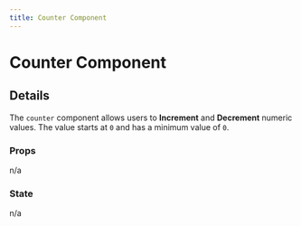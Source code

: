 ```yaml
---
title: Counter Component
---
```

# Counter Component

<counter/>

## Details

The `counter` component allows users to **Increment** and **Decrement** numeric values. The value starts at `0` and has a minimum value of `0`.

### Props

n/a

### State

n/a
